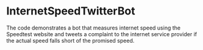 # InternetSpeedTwitterBot
The code demonstrates a bot that measures internet speed using the Speedtest website and tweets a complaint to the internet service provider if the actual speed falls short of the promised speed.
